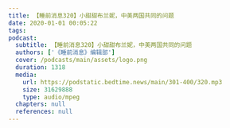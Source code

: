 ```yaml
---
title: 【睡前消息320】小甜甜布兰妮，中美两国共同的问题
date: 2020-01-01 00:05:22
tags:
podcast:
  subtitle: 【睡前消息320】小甜甜布兰妮，中美两国共同的问题
  authors: ['《睡前消息》编辑部']
  cover: /podcasts/main/assets/logo.png
  duration: 1318
  media:
    url: https://podstatic.bedtime.news/main/301-400/320.mp3
    size: 31629888
    type: audio/mpeg
  chapters: null
  references: null
---
```

